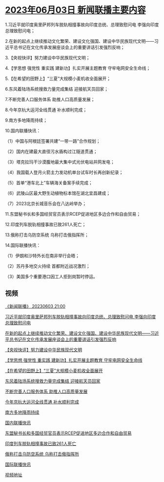 # [2023年06月03日 新闻联播主要内容](https://tv.cctv.com/lm/xwlb/day/20230603.shtml)

1.习近平就印度奥里萨邦列车脱轨相撞事故向印度总统、总理致慰问电 李强向印度总理致慰问电；

2.在新的起点上继续推动文化繁荣、建设文化强国、建设中华民族现代文明——习近平总书记在文化传承发展座谈会上的重要讲话引发强烈反响；

3.【央视快评】努力建设中华民族现代文明；

4.【学思想 强党性 重实践 建新功】扎实开展主题教育 守牢电网安全生命线；

5.【在希望的田野上】“三夏”大规模小麦机收全面展开；

6.东风着陆场系统搜救力量完成集结 迎接航天员回家；

7.不断完善人口服务体系 助推人口高质量发展；

8.今年京杭大运河全线贯通 补水顺利完成；

9.南方多地降雨持续；

10.国内联播快讯：

（1）中国与阿根廷签署共建“一带一路”合作规划；

（2）国内在建最大直径污水盾构过江隧道贯通；

（3）塔克拉玛干沙漠腹地最大集中式光伏电站并网发电；

（4）我国载人登月火箭主力发动机单台试车时长再创新纪录；

（5）首单“港车北上”车辆海关备案手续完成；

（6）武陵山区最大野生动植物标本馆在湖北宜昌建成；

（7）2023北京长城音乐会在八达岭举办；

11.东盟秘书长和多国经贸官员表示RCEP促进地区多边合作和自由贸易；

12.印度列车脱轨相撞事故已致261人死亡；

13.俄称打击乌防空系统 乌称打击俄指挥所；

14.国际联播快讯：

（1）伊朗和沙特外长在南非举行会晤；

（2）苏丹多地交火持续 首都附近战况激烈；

（3）美国多个重要港口因工人拒到岗暂时停运。

## 视频

[《新闻联播》 20230603 21:00](https://tv.cctv.com/2023/06/03/VIDEPfm0W1SMQapWq7m79cvM230603.shtml)

[习近平就印度奥里萨邦列车脱轨相撞事故向印度总统、总理致慰问电 李强向印度总理致慰问电](https://tv.cctv.com/2023/06/03/VIDE2BrCF9pR7m5Elt0bK71Y230603.shtml)

[在新的起点上继续推动文化繁荣、建设文化强国、建设中华民族现代文明——习近平总书记在文化传承发展座谈会上的重要讲话引发强烈反响](https://tv.cctv.com/2023/06/03/VIDE0zR7tq29Ht8e9T83UU9l230603.shtml)

[【央视快评】努力建设中华民族现代文明](https://tv.cctv.com/2023/06/03/VIDEwHR39uLgvkbnOE9BKK15230603.shtml)

[【学思想 强党性 重实践 建新功】扎实开展主题教育 守牢电网安全生命线](https://tv.cctv.com/2023/06/03/VIDEKZw61osEnXAVwSckiPOO230603.shtml)

[【在希望的田野上】“三夏”大规模小麦机收全面展开](https://tv.cctv.com/2023/06/03/VIDEcldei477r1HlG4GTtTVB230603.shtml)

[东风着陆场系统搜救力量完成集结 迎接航天员回家](https://tv.cctv.com/2023/06/03/VIDEdnPOGioX8JZqd88Hw36g230603.shtml)

[不断完善人口服务体系 助推人口高质量发展](https://tv.cctv.com/2023/06/03/VIDEG3brHCjygrMfHHFkmmRM230603.shtml)

[今年京杭大运河全线贯通 补水顺利完成](https://tv.cctv.com/2023/06/03/VIDEVYfThstxaTQz3qgB1UfI230603.shtml)

[南方多地降雨持续](https://tv.cctv.com/2023/06/03/VIDEXtCW4IR7HVL4nsBwZyBo230603.shtml)

[国内联播快讯](https://tv.cctv.com/2023/06/03/VIDESelfVH25z9VHrsqe2eW0230603.shtml)

[东盟秘书长和多国经贸官员表示RCEP促进地区多边合作和自由贸易](https://tv.cctv.com/2023/06/03/VIDEhimEY2Fk3ev5CZLA33rL230603.shtml)

[印度列车脱轨相撞事故已致261人死亡](https://tv.cctv.com/2023/06/03/VIDEaW6doiNNPjJXk8mFPVnZ230603.shtml)

[俄称打击乌防空系统 乌称打击俄指挥所](https://tv.cctv.com/2023/06/03/VIDEmeK6uZLOohnAivMzC9GP230603.shtml)

[国际联播快讯](https://tv.cctv.com/2023/06/03/VIDEGWVm6wi9dDpEyitCUWYx230603.shtml)

[视频地址](https://tv.cctv.com/lm/xwlb/day/20230603.shtml) 

